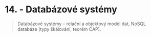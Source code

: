 # 14. - Databázové systémy

> Databázové systémy – relační a objektový model dat, NoSQL databáze (typy škálování, teorém CAP).



